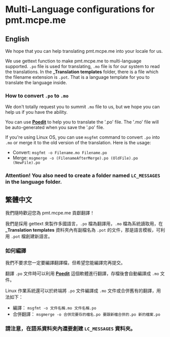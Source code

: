 # Multi-Language configurations for pmt.mcpe.me

## English
We hope that you can help translating pmt.mcpe.me into your locale for us.

We use gettext function to make pmt.mcpe.me to multi-language supported. `.po` file is used for translating, `.mo` file is for our system to read the translations. In the **_Translation templates** folder, there is a file which the filename extension is `.pot`. That is a language template for you to translate the language inside.

### How to convert `.po` to `.mo`
We don't totally request you to summit `.mo` file to us, but we hope you can help us if you have the ability.

You can use **[Poedit](https://poedit.net/)** to help you to translate the '.po' file. The '.mo' file will be auto-generated when you save the '.po' file.

If you're using Linux OS, you can use `msgfmt` command to convert `.po` into `.mo` or merge it to the old version of the translation.
Here is the usage:
* Convert: `msgfmt -o Filename.mo Filename.po`
* Merge: `msgmerge -o (FilenameAfterMerge).po (OldFile).po (NewFile).po`

### Attention! You also need to create a folder named `LC_MESSAGES` in the language folder.


## 繁體中文
我們隨時歡迎您為 pmt.mcpe.me 貢獻翻譯！

我們是採用 gettext 來製作多國語言，`.po` 檔為翻譯用，`.mo` 檔為系統讀取用，在 **_Translation templates** 資料夾內有副檔名為 `.pot` 的文件，那是語言模板，可利用 `.pot` 檔創建新語言。

### 如何編譯
我們不要求您一定要編譯翻譯檔，但希望您能編譯完再提交。

翻譯 `.po` 文件時可以利用 **[Poedit](https://poedit.net/)** 這個軟體進行翻譯，存檔後會自動編譯成 `.mo` 文件。

Linux 作業系統還可以於終端將 `.po` 文件編譯成 `.mo` 文件或合併舊有的翻譯，用法如下：
* 編譯： `msgfmt -o 文件名稱.mo 文件名稱.po`
* 合併翻譯： `msgmerge -o 合併完要存的檔名.po 要跟新檔合併的.po 新的檔案.po`

### 請注意，在語系資料夾內還要創建 `LC_MESSAGES` 資料夾。
